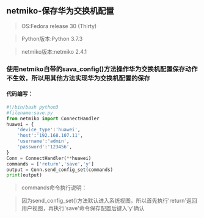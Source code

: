 ## netmiko-保存华为交换机配置
> OS:Fedora release 30 (Thirty)

> Python版本:Python 3.7.3

> netmiko版本:netmiko 2.4.1
### 使用netmiko自带的sava_config()方法操作华为交换机配置保存动作不生效，所以用其他方法实现华为交换机配置的保存

#### 代码编写：
```python
#!/bin/bash python3
#filename:save.py
from netmiko import ConnectHandler
huawei = {
    'device_type':'huawei',
    'host':'192.168.107.11',
    'username':'admin',
    'password':'123456',
}
Conn = ConnectHandler(**huawei)
commands = ['return','save','y']
output = Conn.send_config_set(commands)
print(output)
```

> commands命令执行说明：

> 因为send_config_set()方法默认进入系统视图，所以首先执行'return'返回用户视图，再执行'save'命令保存配置后键入'y'确认